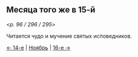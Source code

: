 
## Месяца того же в 15-й

<*p. 96 / 296 / 295*>

Читается чудо и мучение святых исповедников.

[← 14-е](11_14_AST.ru.md) | [Ноябрь](README.md#15-й) | [16-е →](11_16_AST.ru.md)